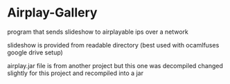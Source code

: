 # Airplay-Gallery

program that sends slideshow to airplayable ips over a network

slideshow is provided from readable directory (best used with ocamlfuses google drive setup)

airplay.jar file is from another project but this one was decompiled changed slightly for this project and recompiled into a jar
